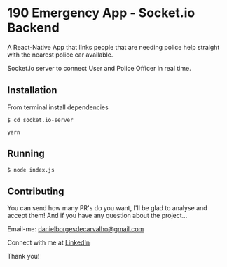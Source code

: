 # 190 Emergency App - Socket.io Backend
A React-Native App that links people that are needing police help straight with the nearest police car available.

Socket.io server to connect User and Police Officer in real time.

## Installation

From terminal install dependencies

```
$ cd socket.io-server
```

```
yarn
```

## Running

```
$ node index.js
```



## Contributing

You can send how many PR's do you want, I'll be glad to analyse and accept them! And if you have any question about the project...

Email-me: danielborgesdecarvalho@gmail.com

Connect with me at [LinkedIn](https://www.linkedin.com/in/daniel-carvalho-0a4916122/)

Thank you!
